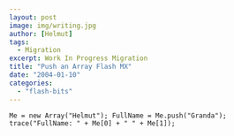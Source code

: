 ```yaml
---
layout: post
image: img/writing.jpg
author: [Helmut]
tags:
  - Migration
excerpt: Work In Progress Migration
title: "Push an Array Flash MX"
date: "2004-01-10"
categories: 
  - "flash-bits"
---
```


`Me = new Array("Helmut"); FullName = Me.push("Granda"); trace("FullName: " + Me[0] + " " + Me[1]);`
